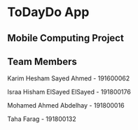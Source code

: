 # ToDayDo App

## Mobile Computing Project

## Team Members
Karim Hesham Sayed Ahmed - 191600062

Israa Hisham ElSayed ElSayed - 191800176

Mohamed Ahmed Abdelhay - 191800016

Taha Farag - 191800132
